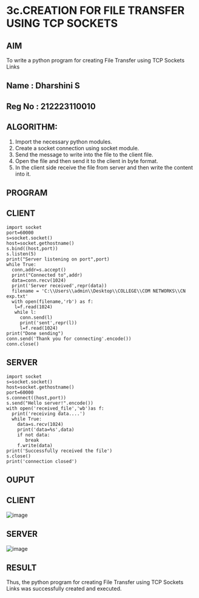 # 3c.CREATION FOR FILE TRANSFER USING TCP SOCKETS
## AIM
To write a python program for creating File Transfer using TCP Sockets Links
## Name : Dharshini S
## Reg No : 212223110010
## ALGORITHM:
1. Import the necessary python modules.
2. Create a socket connection using socket module.
3. Send the message to write into the file to the client file.
4. Open the file and then send it to the client in byte format.
5. In the client side receive the file from server and then write the content into it.
## PROGRAM

## CLIENT
```
import socket
port=60000
s=socket.socket()
host=socket.gethostname()
s.bind((host,port))
s.listen(5)
print("Server listening on port",port)
while True:
  conn,addr=s.accept()
  print("Connected to",addr)
  data=conn.recv(1024)
  print('Server received',repr(data))
  filename = 'C:\\Users\\admin\\Desktop\\COLLEGE\\COM NETWORKS\\CN exp.txt'
  with open(filename,'rb') as f:
   l=f.read(1024)
   while l:
     conn.send(l)
     print('sent',repr(l))
     l=f.read(1024)
print("Done sending")
conn.send('Thank you for connecting'.encode())
conn.close()
```

## SERVER
```
import socket
s=socket.socket()
host=socket.gethostname()
port=60000
s.connect((host,port))
s.send("Hello server!".encode())
with open('received_file','wb')as f:
  print('receiving data....')
  while True:
    data=s.recv(1024)
    print('data=%s',data)
    if not data:
       break
    f.write(data)
print('Successfully received the file')
s.close()
print('connection closed')
```

## OUPUT


## CLIENT
![image](https://github.com/user-attachments/assets/49e43d42-5e65-49ef-a8d7-6417b62ead8f)

## SERVER
![image](https://github.com/user-attachments/assets/f7af0952-0c7e-4097-a775-5ae9f090c3cf)
## RESULT
Thus, the python program for creating File Transfer using TCP Sockets Links was 
successfully created and executed.
